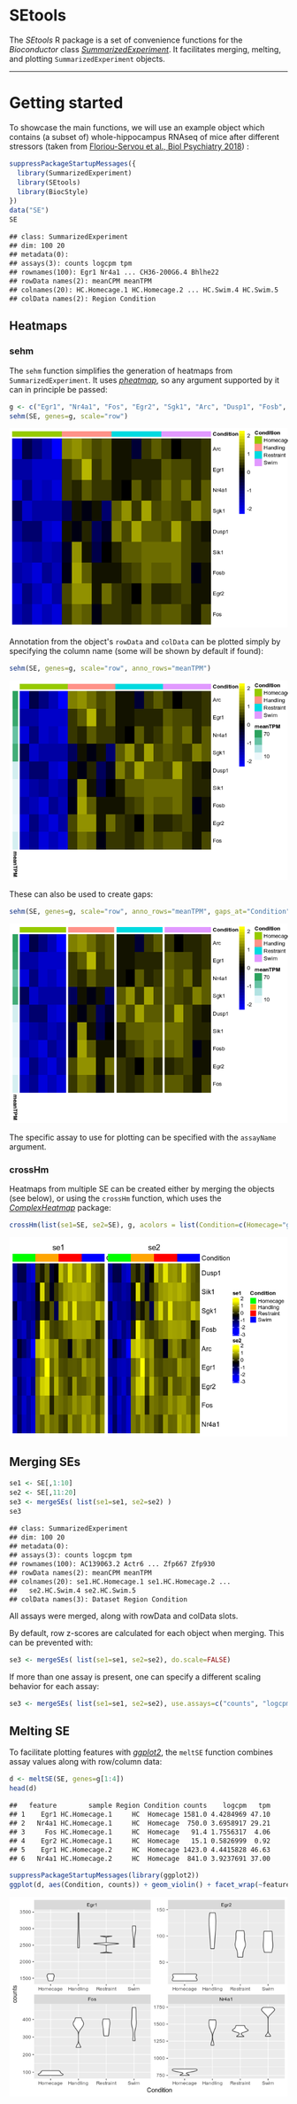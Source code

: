 # SEtools

The *SEtools* R package is a set of convenience functions for the _Bioconductor_ class *[SummarizedExperiment](https://bioconductor.org/packages/3.9/SummarizedExperiment)*. It facilitates merging, melting, and plotting `SummarizedExperiment` objects.

***

# Getting started

To showcase the main functions, we will use an example object which contains (a subset of) whole-hippocampus RNAseq of mice after different stressors (taken from [Floriou-Servou et al., Biol Psychiatry 2018](https://doi.org/10.1016/j.biopsych.2018.02.003)) :

```r
suppressPackageStartupMessages({
  library(SummarizedExperiment)
  library(SEtools)
  library(BiocStyle)
})
data("SE")
SE
```

```
## class: SummarizedExperiment 
## dim: 100 20 
## metadata(0):
## assays(3): counts logcpm tpm
## rownames(100): Egr1 Nr4a1 ... CH36-200G6.4 Bhlhe22
## rowData names(2): meanCPM meanTPM
## colnames(20): HC.Homecage.1 HC.Homecage.2 ... HC.Swim.4 HC.Swim.5
## colData names(2): Region Condition
```



## Heatmaps

### sehm

The `sehm` function simplifies the generation of heatmaps from `SummarizedExperiment`. 
It uses *[pheatmap](https://CRAN.R-project.org/package=pheatmap)*, so any argument supported by it can in principle be passed:


```r
g <- c("Egr1", "Nr4a1", "Fos", "Egr2", "Sgk1", "Arc", "Dusp1", "Fosb", "Sik1")
sehm(SE, genes=g, scale="row")
```

![](README_files/figure-html/unnamed-chunk-3-2.png)<!-- -->

Annotation from the object's `rowData` and `colData` can be plotted simply by specifying the column name (some will be shown by default if found):

```r
sehm(SE, genes=g, scale="row", anno_rows="meanTPM")
```

![](README_files/figure-html/unnamed-chunk-4-1.png)<!-- -->

These can also be used to create gaps:

```r
sehm(SE, genes=g, scale="row", anno_rows="meanTPM", gaps_at="Condition")
```

![](README_files/figure-html/unnamed-chunk-5-1.png)<!-- -->

The specific assay to use for plotting can be specified with the `assayName` argument.

### crossHm

Heatmaps from multiple SE can be created either by merging the objects (see below), or using the `crossHm` function, which uses the *[ComplexHeatmap](https://CRAN.R-project.org/package=ComplexHeatmap)* package:


```r
crossHm(list(se1=SE, se2=SE), g, acolors = list(Condition=c(Homecage="green", "Handling"="orange", "Restraint"="red", "Swim"="blue")))
```

![](README_files/figure-html/unnamed-chunk-6-1.png)<!-- -->


## Merging SEs


```r
se1 <- SE[,1:10]
se2 <- SE[,11:20]
se3 <- mergeSEs( list(se1=se1, se2=se2) )
se3
```

```
## class: SummarizedExperiment 
## dim: 100 20 
## metadata(0):
## assays(3): counts logcpm tpm
## rownames(100): AC139063.2 Actr6 ... Zfp667 Zfp930
## rowData names(2): meanCPM meanTPM
## colnames(20): se1.HC.Homecage.1 se1.HC.Homecage.2 ...
##   se2.HC.Swim.4 se2.HC.Swim.5
## colData names(3): Dataset Region Condition
```

All assays were merged, along with rowData and colData slots.

By default, row z-scores are calculated for each object when merging. This can be prevented with:

```r
se3 <- mergeSEs( list(se1=se1, se2=se2), do.scale=FALSE)
```

If more than one assay is present, one can specify a different scaling behavior for each assay:

```r
se3 <- mergeSEs( list(se1=se1, se2=se2), use.assays=c("counts", "logcpm"), do.scale=c(FALSE, TRUE))
```


## Melting SE

To facilitate plotting features with *[ggplot2](https://CRAN.R-project.org/package=ggplot2)*, the `meltSE` function combines assay values along with row/column data:


```r
d <- meltSE(SE, genes=g[1:4])
head(d)
```

```
##   feature        sample Region Condition counts    logcpm   tpm
## 1    Egr1 HC.Homecage.1     HC  Homecage 1581.0 4.4284969 47.10
## 2   Nr4a1 HC.Homecage.1     HC  Homecage  750.0 3.6958917 29.21
## 3     Fos HC.Homecage.1     HC  Homecage   91.4 1.7556317  4.06
## 4    Egr2 HC.Homecage.1     HC  Homecage   15.1 0.5826999  0.92
## 5    Egr1 HC.Homecage.2     HC  Homecage 1423.0 4.4415828 46.63
## 6   Nr4a1 HC.Homecage.2     HC  Homecage  841.0 3.9237691 37.00
```

```r
suppressPackageStartupMessages(library(ggplot2))
ggplot(d, aes(Condition, counts)) + geom_violin() + facet_wrap(~feature, scale="free")
```

![An example ggplot created from a melted SE.](README_files/figure-html/unnamed-chunk-10-1.png)

